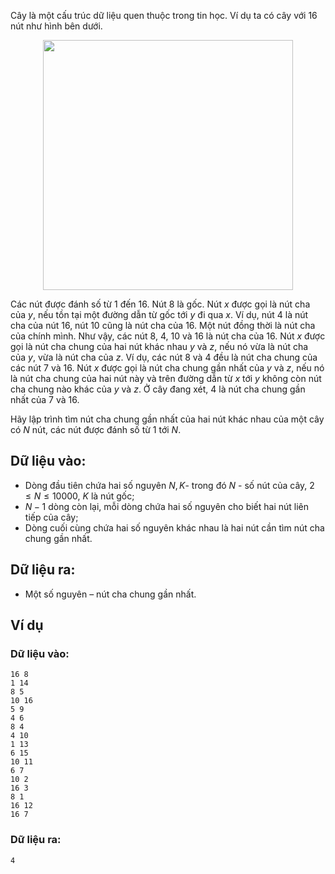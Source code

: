 Cây là một cấu trúc dữ liệu quen thuộc trong tin học. Ví dụ ta có cây với $16$ nút như hình bên dưới.

<center><img src="/images/problems/693/ANCES.png" width="400px" /></center>

Các nút được đánh số từ $1$ đến $16$. Nút $8$ là gốc. Nút $x$ được gọi là nút cha của $y$, nếu tồn tại một đường dẫn từ gốc tới $y$ đi qua $x$. Ví dụ, nút $4$ là nút cha của nút $16$, nút $10$ cũng là nút cha của $16$. Một nút đồng thời là nút cha của chính mình. Như vậy, các nút $8$, $4$, $10$ và $16$ là nút cha của $16$. Nút $x$ được gọi là nút cha chung của hai nút khác nhau $y$ và $z$, nếu nó vừa là nút cha của $y$, vừa là nút cha của $z$. Ví dụ, các nút $8$ và $4$ đều là nút cha chung của các nút $7$ và $16$. Nút $x$ được gọi là nút cha chung gần nhất của $y$ và $z$, nếu nó là nút cha chung của hai nút này và trên đường dẫn từ $x$ tới $y$ không còn nút cha chung nào khác của $y$ và $z$. Ở cây đang xét, $4$ là nút cha chung gần nhất của $7$ và $16$.

Hãy lập trình tìm nút cha chung gần nhất của hai nút khác nhau của một cây có $N$ nút, các nút được đánh số từ $1$ tới $N$.

## Dữ liệu vào:
- Dòng đầu tiên chứa hai số nguyên $N, K$- trong đó $N$ - số nút của cây, $2 ≤ N ≤ 10000$, $K$ là nút gốc;
- $N-1$ dòng còn lại, mỗi dòng chứa hai số nguyên cho biết hai nút liên tiếp của cây;
- Dòng cuối cùng chứa hai số nguyên khác nhau là hai nút cần tìm nút cha chung gần nhất.

## Dữ liệu ra:
- Một số nguyên – nút cha chung gần nhất.

## Ví dụ
### Dữ liệu vào:
```
16 8
1 14
8 5
10 16
5 9
4 6
8 4
4 10
1 13
6 15
10 11
6 7
10 2
16 3
8 1
16 12
16 7
```

### Dữ liệu ra:
```
4
```